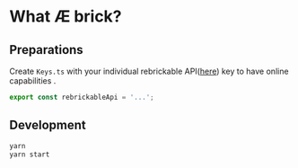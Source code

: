 # What Æ brick?

## Preparations
Create `Keys.ts` with your individual rebrickable API([here](https://rebrickable.com/api/)) key to have online capabilities .
```js
export const rebrickableApi = '...';
```
## Development

```sh
yarn
yarn start
```